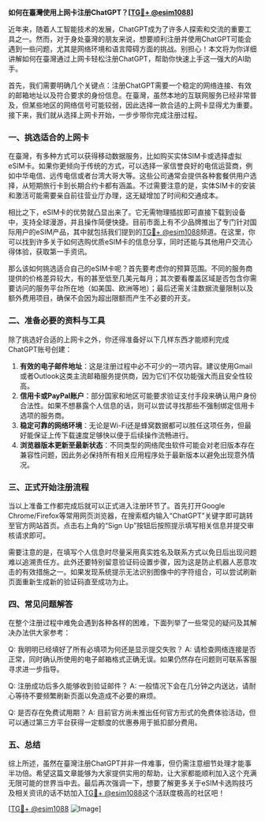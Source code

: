 **如何在臺灣使用上网卡注册ChatGPT？[[TG💪+ @esim1088](https://t.me/s/esim1088)]**

近年来，随着人工智能技术的发展，ChatGPT成为了许多人探索和交流的重要工具之一。然而，对于身处臺灣的朋友来说，想要顺利注册并使用ChatGPT可能会遇到一些问题，尤其是网络环境和语言障碍方面的挑战。别担心！本文将为你详细讲解如何在臺灣通过上网卡轻松注册ChatGPT，帮助你快速上手这一强大的AI助手。

首先，我们需要明确几个关键点：注册ChatGPT需要一个稳定的网络连接、有效的邮箱地址以及符合要求的身份信息。在臺灣，虽然本地的互联网服务已经非常普及，但某些地区的网络信号可能较弱，因此选择一款合适的上网卡显得尤为重要。接下来，我们就从选择上网卡开始，一步步带你完成注册过程。

### 一、挑选适合的上网卡

在臺灣，有多种方式可以获得移动数据服务，比如购买实体SIM卡或选择虚拟eSIM卡。如果你更倾向于传统的方式，可以选择一家信誉良好的电信运营商，例如中华电信、远传电信或者台湾大哥大等。这些公司通常会提供各种套餐供用户选择，从短期旅行卡到长期合约卡都有涵盖。不过需要注意的是，实体SIM卡的安装和激活可能需要亲自前往营业厅办理，这无疑增加了时间和交通成本。

相比之下，eSIM卡的优势就凸显出来了。它无需物理插拔即可直接下载到设备中，支持全球漫游，并且操作简便快捷。目前市面上有不少品牌推出了专门针对国际用户的eSIM产品，其中就包括我们提到的[TG💪+ @esim1088](https://t.me/s/esim1088)频道。在这里，你可以找到许多关于如何选购优质eSIM卡的信息分享，同时还能与其他用户交流心得体验，获取第一手资讯。

那么该如何挑选适合自己的eSIM卡呢？首先要考虑你的预算范围。不同的服务商提供的价格差异较大，有的甚至低至几美元每月；其次要看覆盖区域是否包含你需要访问的服务平台所在地（如美国、欧洲等地）；最后还需关注数据流量限制以及额外费用项目，确保不会因为超出限额而产生不必要的开支。

### 二、准备必要的资料与工具

除了挑选好合适的上网卡之外，你还得准备好以下几样东西才能顺利完成ChatGPT账号创建：

1. **有效的电子邮件地址**：这是注册过程中必不可少的一项内容。建议使用Gmail或者Outlook这类主流邮箱服务提供商，因为它们不仅功能强大而且安全性较高。
2. **信用卡或PayPal账户**：部分国家和地区可能要求验证支付手段来确认用户身份合法性。如果不想暴露个人信息的话，则可以尝试寻找那些不强制绑定信用卡选项的服务商。
3. **稳定可靠的网络环境**：无论是Wi-Fi还是蜂窝数据都可以胜任这项任务，但最好能保证上传下载速度足够快以便于后续操作流畅进行。
4. **浏览器版本更新至最新状态**：不同类型的网络爬虫软件可能会对老旧版本存在兼容性问题，因此务必保持所有相关应用程序处于最新版本以避免出现意外情况。

### 三、正式开始注册流程

当以上准备工作都完成后就可以正式进入注册环节了。首先打开Google Chrome/Firefox等常用网页浏览器，在搜索框内输入“ChatGPT”关键字即可跳转至官方网站首页。点击右上角的“Sign Up”按钮后按照提示填写相关信息并提交审核请求即可。

需要注意的是，在填写个人信息时尽量采用真实姓名及联系方式以免日后出现问题难以追溯责任方。此外还要特别留意验证码设置步骤，因为这是防止机器人恶意攻击的有效措施之一。如果发现系统提示无法识别图像中的字符组合，可以尝试刷新页面重新生成新的验证码直至成功为止。

### 四、常见问题解答

在整个注册过程中难免会遇到各种各样的困难，下面列举了一些常见的疑问及其解决办法供大家参考：

Q: 我明明已经填好了所有必填项为何还是显示提交失败？
A: 请检查网络连接是否正常，同时确认所使用的电子邮箱格式正确无误。如果仍然存在问题则可联系客服寻求进一步指导。

Q: 注册成功后多久能够收到验证邮件？
A: 一般情况下会在几分钟之内送达，请耐心等待不要频繁刷新页面以免造成不必要的麻烦。

Q: 是否存在免费试用期？
A: 目前官方尚未推出任何官方形式的免费体验活动，但可以通过第三方平台获得一定额度的优惠券用于抵扣部分费用。

### 五、总结

综上所述，虽然在臺灣注册ChatGPT并非一件难事，但仍需注意细节处理才能事半功倍。希望这篇文章能够为大家提供实用的帮助，让大家都能顺利加入这个充满无限可能的世界当中去。最后再次强调一下，想要了解更多关于eSIM卡选购技巧及相关资讯的话不妨加入[TG💪+ @esim1088](https://t.me/s/esim1088)这个活跃度极高的社区吧！

[[TG💪+ @esim1088](https://t.me/s/esim1088) ![Image](https://i.postimg.cc/4NQfJmqS/Snipaste-2025-05-13-00-14-12.png)]